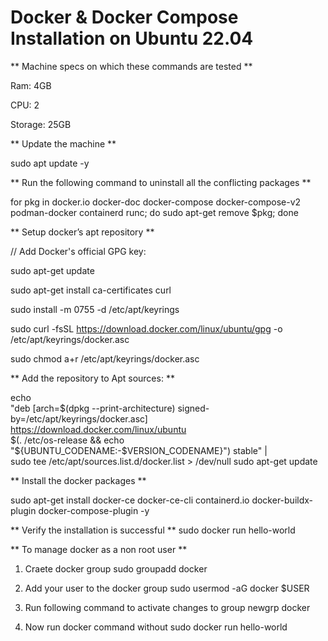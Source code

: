 # Docker & Docker Compose Installation on Ubuntu 22.04


** Machine specs on which these commands are tested **

Ram:  4GB

CPU:  2

Storage:  25GB



** Update the machine **

sudo apt update -y



** Run the following command to uninstall all the conflicting packages **

for pkg in docker.io docker-doc docker-compose docker-compose-v2 podman-docker containerd runc; do sudo apt-get remove $pkg; done




** Setup docker’s apt repository **

// Add Docker's official GPG key:

sudo apt-get update

sudo apt-get install ca-certificates curl

sudo install -m 0755 -d /etc/apt/keyrings

sudo curl -fsSL https://download.docker.com/linux/ubuntu/gpg -o /etc/apt/keyrings/docker.asc

sudo chmod a+r /etc/apt/keyrings/docker.asc


** Add the repository to Apt sources: **

echo \
  "deb [arch=$(dpkg --print-architecture) signed-by=/etc/apt/keyrings/docker.asc] https://download.docker.com/linux/ubuntu \
  $(. /etc/os-release && echo "${UBUNTU_CODENAME:-$VERSION_CODENAME}") stable" | \
  sudo tee /etc/apt/sources.list.d/docker.list > /dev/null
sudo apt-get update




** Install the docker packages **

sudo apt-get install docker-ce docker-ce-cli containerd.io docker-buildx-plugin docker-compose-plugin -y






** Verify the installation is successful **
sudo docker run hello-world




** To manage docker as a non root user **


1. Craete docker group
sudo groupadd docker




2. Add your user to the docker group
sudo usermod -aG docker $USER




3. Run following command to activate changes to group
newgrp docker




4. Now run docker command without sudo
docker run hello-world
